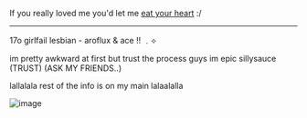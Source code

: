 
If you really loved me you'd let me [eat your heart](https://open.spotify.com/track/6KsW0vx2Unswhxg2ziIQAL?si=f6e6d70699784982) :/  

------

17o girlfail lesbian - aroflux & ace !! ﹒⟡

im pretty awkward at first but trust the process guys im epic sillysauce (TRUST) (ASK MY FRIENDS..)

lallalala rest of the info is on my main lalaalalla

![image](https://github.com/user-attachments/assets/e062891b-2755-4408-a70b-e1ea330e7485)
